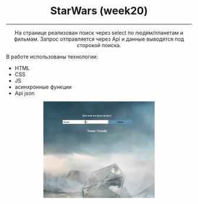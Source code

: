 <div align="center">

# StarWars (week20)
---

На странице реализован поиск через select по людям/планетам и фильмам. Запрос отправляется через Api и данные выводятся под сторокой поиска.
</div>

В работе использованы технологии: 
* HTML
* CSS
* JS
* асинхронные функции
* Api json

<div align="center">
<img src="./img/starwars.jpg" alt="starwars" width="60%"/></div>



